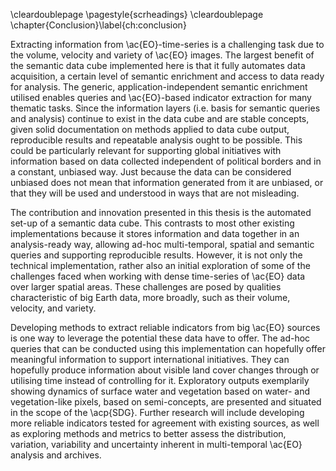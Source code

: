 \cleardoublepage
\pagestyle{scrheadings}
\cleardoublepage
\chapter{Conclusion}\label{ch:conclusion}


Extracting information from \ac{EO}-time-series is a challenging task due to the volume, velocity and variety of \ac{EO} images. The largest benefit of the semantic data cube implemented here is that it fully automates data acquisition, a certain level of semantic enrichment and access to data ready for analysis. The generic, application-independent semantic enrichment utilised enables queries and \ac{EO}-based indicator extraction for many thematic tasks. Since the information layers (i.e. basis for semantic queries and analysis) continue to exist in the data cube and are stable concepts, given solid documentation on methods applied to data cube output, reproducible results and repeatable analysis ought to be possible. This could be particularly relevant for supporting global initiatives with information based on data collected independent of political borders and in a constant, unbiased way. Just because the data can be considered unbiased does not mean that information generated from it are unbiased, or that they will be used and understood in ways that are not misleading.

The contribution and innovation presented in this thesis is the automated set-up of a semantic data cube. This contrasts to most other existing implementations because it stores information and data together in an analysis-ready way, allowing ad-hoc multi-temporal, spatial and semantic queries and supporting reproducible results. However, it is not only the technical implementation, rather also an initial exploration of some of the challenges faced when working with dense time-series of \ac{EO} data over larger spatial areas. These challenges are posed by qualities characteristic of big Earth data, more broadly, such as their volume, velocity, and variety.

Developing methods to extract reliable indicators from big \ac{EO} sources is one way to leverage the potential these data have to offer. The ad-hoc queries that can be conducted using this implementation can hopefully offer meaningful information to support international initiatives. They can hopefully produce information about visible land cover changes through or utilising time instead of controlling for it. Exploratory outputs exemplarily showing dynamics of surface water and vegetation based on water- and vegetation-like pixels, based on semi-concepts, are presented and situated in the scope of the \acp{SDG}. Further research will include developing more reliable indicators tested for agreement with existing sources, as well as exploring methods and metrics to better assess the distribution, variation, variability and uncertainty inherent in multi-temporal \ac{EO} analysis and archives.
